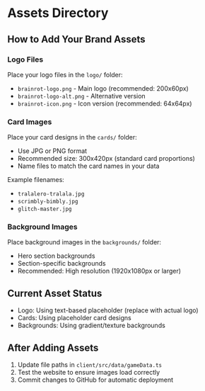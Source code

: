 # Assets Directory

## How to Add Your Brand Assets

### Logo Files
Place your logo files in the `logo/` folder:
- `brainrot-logo.png` - Main logo (recommended: 200x60px)
- `brainrot-logo-alt.png` - Alternative version
- `brainrot-icon.png` - Icon version (recommended: 64x64px)

### Card Images
Place your card designs in the `cards/` folder:
- Use JPG or PNG format
- Recommended size: 300x420px (standard card proportions)
- Name files to match the card names in your data

Example filenames:
- `tralalero-tralala.jpg`
- `scrimbly-bimbly.jpg`
- `glitch-master.jpg`

### Background Images
Place background images in the `backgrounds/` folder:
- Hero section backgrounds
- Section-specific backgrounds
- Recommended: High resolution (1920x1080px or larger)

## Current Asset Status
- Logo: Using text-based placeholder (replace with actual logo)
- Cards: Using placeholder card designs
- Backgrounds: Using gradient/texture backgrounds

## After Adding Assets
1. Update file paths in `client/src/data/gameData.ts`
2. Test the website to ensure images load correctly
3. Commit changes to GitHub for automatic deployment